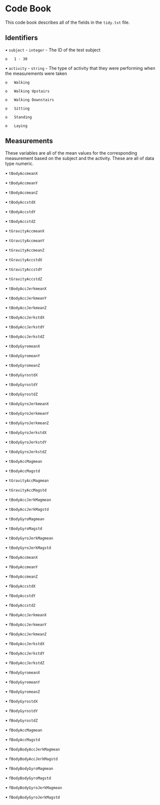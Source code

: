 # Code Book
This code book describes all of the fields in the `tidy.txt` file.

## Identifiers

•	`subject` - `integer` - The ID of the test subject 

	o	1 - 30
	
•	`activity` - `string` - The type of activity that they were performing when the measurements were taken 

	o	Walking
	
	o	Walking Upstairs
	
	o	Walking Downstairs
	
	o	Sitting
	
	o	Standing
	
	o	Laying

## Measurements

These variables are all of the mean values for the corresponding measurement based on the subject and the activity. These are all of data type numeric.

•	`tBodyAccmeanX`

•	`tBodyAccmeanY`

•	`tBodyAccmeanZ`

•	`tBodyAccstdX`

•	`tBodyAccstdY`

•	`tBodyAccstdZ`

•	`tGravityAccmeanX`

•	`tGravityAccmeanY`

•	`tGravityAccmeanZ`

•	`tGravityAccstdX`

•	`tGravityAccstdY`

•	`tGravityAccstdZ`

•	`tBodyAccJerkmeanX`

•	`tBodyAccJerkmeanY`

•	`tBodyAccJerkmeanZ`

•	`tBodyAccJerkstdX`

•	`tBodyAccJerkstdY`

•	`tBodyAccJerkstdZ`

•	`tBodyGyromeanX`

•	`tBodyGyromeanY`

•	`tBodyGyromeanZ`

•	`tBodyGyrostdX`

•	`tBodyGyrostdY`

•	`tBodyGyrostdZ`

•	`tBodyGyroJerkmeanX`

•	`tBodyGyroJerkmeanY`

•	`tBodyGyroJerkmeanZ`

•	`tBodyGyroJerkstdX`

•	`tBodyGyroJerkstdY`

•	`tBodyGyroJerkstdZ`

•	`tBodyAccMagmean`

•	`tBodyAccMagstd`

•	`tGravityAccMagmean`

•	`tGravityAccMagstd`

•	`tBodyAccJerkMagmean`

•	`tBodyAccJerkMagstd`

•	`tBodyGyroMagmean`

•	`tBodyGyroMagstd`

•	`tBodyGyroJerkMagmean`

•	`tBodyGyroJerkMagstd`

•	`fBodyAccmeanX`

•	`fBodyAccmeanY`

•	`fBodyAccmeanZ`

•	`fBodyAccstdX`

•	`fBodyAccstdY`

•	`fBodyAccstdZ`

•	`fBodyAccJerkmeanX`

•	`fBodyAccJerkmeanY`

•	`fBodyAccJerkmeanZ`

•	`fBodyAccJerkstdX`

•	`fBodyAccJerkstdY`

•	`fBodyAccJerkstdZ`

•	`fBodyGyromeanX`

•	`fBodyGyromeanY`

•	`fBodyGyromeanZ`

•	`fBodyGyrostdX`

•	`fBodyGyrostdY`

•	`fBodyGyrostdZ`

•	`fBodyAccMagmean`

•	`fBodyAccMagstd`

•	`fBodyBodyAccJerkMagmean`

•	`fBodyBodyAccJerkMagstd`

•	`fBodyBodyGyroMagmean`

•	`fBodyBodyGyroMagstd`

•	`fBodyBodyGyroJerkMagmean`

•	`fBodyBodyGyroJerkMagstd`
